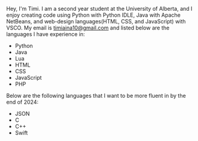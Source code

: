 Hey, I'm Timi. I am a second year student at the University of Alberta, and I enjoy creating code using Python with Python IDLE, Java with Apache NetBeans, and web-design languages(HTML, CSS, and JavaScript) with VSCO. My email is timiaina10@gmail.com and listed below are the languages I have experience in: 
  - Python
  - Java
  - Lua
  - HTML
  - CSS
  - JavaScript
  - PHP
 
Below are the following languages that I want to be more fluent in by the end of 2024:
  - JSON
  - C
  - C++
  - Swift
